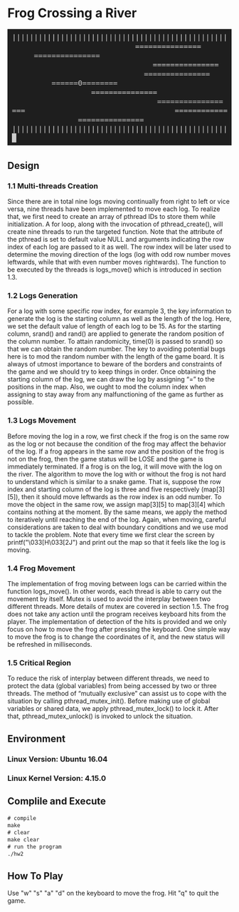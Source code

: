 # Frog Crossing a River
![image](game.png)
## Design
### 1.1	Multi-threads Creation
Since there are in total nine logs moving continually from right to left or vice versa, nine threads have been implemented to move each log. To realize that, we first need to create an array of pthread IDs to store them while initialization. A for loop, along with  the invocation of pthread_create(), will create nine threads to run the targeted function.  Note that the attribute of the pthread is set to default value NULL and arguments indicating the row index of each log are passed to it as well. The row index will be later used to determine the moving direction of the logs (log with odd row number moves leftwards, while that with even number moves rightwards). The function to be executed by the threads is logs_move() which is introduced in section 1.3.
### 1.2	Logs Generation
For a log with some specific row index, for example 3, the key information to generate the log is the starting column as well as the length of the log. Here, we set the default value of length of each log to be 15. As for the starting column, srand() and rand() are applied to generate the random position of the column number. To attain randomicity, time(0) is passed to srand() so that we can obtain the random number. The key to avoiding potential bugs here is to mod the random number with the length of the game board. It is always of utmost importance to beware of the borders and constraints of the game and we should try to keep things in order. Once obtaining the starting column of the log, we can draw the log by assigning “=” to the positions in the map. Also, we ought to mod the column index when assigning to stay away from any malfunctioning of the game as further as possible.
### 1.3	Logs Movement
Before moving the log in a row, we first check if the frog is on the same row as the log or not because the condition of the frog may affect the behavior of the log. If a frog appears in the same row and the position of the frog is not on the frog, then the game status will be LOSE and the game is immediately terminated. If a frog is on the log, it will move with the log on the river. The algorithm to move the log with or without the frog is not hard to understand which is similar to a snake game. That is, suppose the row index and starting column of the log is three and five respectively (map[3][5]), then it should move leftwards as the row index is an odd number. To move the object in the same row, we assign map[3][5]  to map[3][4] which contains nothing at the moment. By the same means, we apply the method to iteratively until reaching the end of the log. Again, when moving, careful considerations are taken to deal with boundary conditions and we use mod to tackle the problem. Note that every time we first clear the screen by printf("\033[H\033[2J") and print out the map so that it feels like the log is moving.
### 1.4	Frog Movement
The implementation of frog moving between logs can be carried within the function logs_move(). In other words, each thread is able to carry out the movement by itself. Mutex is used to avoid the interplay between two different threads. More details of mutex are covered in section 1.5. The frog does not take any action until the program receives keyboard hits from the player. The implementation of detection of the hits is provided and we only focus on how to move the frog after pressing the keyboard. One simple way to move the frog is to change the coordinates of it, and the new status will be refreshed in milliseconds.
### 1.5	Critical Region
To reduce the risk of interplay between different threads, we need to protect the data (global variables) from being accessed by two or three threads. The method of “mutually exclusive” can assist us to cope with the situation by calling pthread_mutex_init().  Before making use of global variables or shared data, we apply pthread_mutex_lock() to lock it. After that, pthread_mutex_unlock()  is invoked to unlock the situation.

## Environment
### Linux Version: Ubuntu 16.04
### Linux Kernel Version: 4.15.0

## Complile and Execute
```
# compile
make
# clear 
make clear
# run the program
./hw2
```

## How To Play
Use "w" "s" "a" "d" on the keyboard to move the frog. Hit "q" to quit the game.
